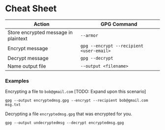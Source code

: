 # Cheat Sheet

| Action | GPG Command |
| -- | -- |
| Store encrypted message in plaintext | `--armor` |
| Encrypt message | `gpg --encrypt --recipient  <user-email>`|
| Decrypt message | `gpg --decrypt` |
| Name output file | `--output <filename>`|


### Examples

Encrypting a file to `bob@gmail.com` [TODO: Expand upon this scenario]
```
gpg --output encryptedmsg.gpg --encrypt --recipient bob@gmail.com msg.txt
```

Decrypting a file `encryptedmsg.gpg` that was encrypted for you.
```
gpg --output undecryptedmsg --decrypt encryptedmsg.gpg
```

